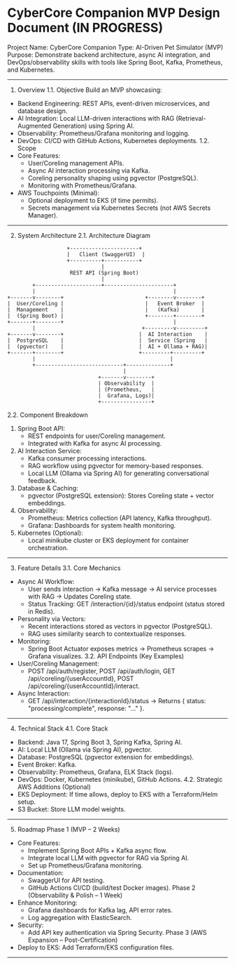 # CyberCore Companion MVP Design Document (IN PROGRESS)
Project Name: CyberCore Companion
Type: AI-Driven Pet Simulator (MVP)
Purpose: Demonstrate backend architecture, async AI integration, and DevOps/observability skills with tools like Spring Boot, Kafka, Prometheus, and Kubernetes.
________________


1. Overview
1.1. Objective
Build an MVP showcasing:
* Backend Engineering: REST APIs, event-driven microservices, and database design.
* AI Integration: Local LLM-driven interactions with RAG (Retrieval-Augmented Generation) using Spring AI.
* Observability: Prometheus/Grafana monitoring and logging.
* DevOps: CI/CD with GitHub Actions, Kubernetes deployments.
1.2. Scope
* Core Features:
   * User/Coreling management APIs.
   * Async AI interaction processing via Kafka.
   * Coreling personality shaping using pgvector (PostgreSQL).
   * Monitoring with Prometheus/Grafana.
* AWS Touchpoints (Minimal):
   * Optional deployment to EKS (if time permits).
   * Secrets management via Kubernetes Secrets (not AWS Secrets Manager).
________________


2. System Architecture
2.1. Architecture Diagram
```
                   +----------------------+ 
                   |   Client (SwaggerUI)  |
                   +----------+-----------+
                              |
                    REST API (Spring Boot)
                              |
        +---------------------+----------------------+
        |                                            |
+-------v--------+                          +--------v--------+
|  User/Coreling |                          |   Event Broker  |
|  Management    |                          |   (Kafka)       |
|  (Spring Boot) |                          +--------+--------+
+-------+--------+                                   |
        |                                  +---------v---------+
+-------v--------+                        |  AI Interaction    |
|  PostgreSQL    |                        |  Service (Spring   |
|  (pgvector)    |                        |  AI + Ollama + RAG)|
+-------+--------+                        +---------+---------+
        |                                           |
        +----------------------------+--------------+
                                     |
                             +-------v--------+
                             | Observability  |
                             | (Prometheus,   |
                             |  Grafana, Logs)|
                             +----------------+
```

2.2. Component Breakdown
1. Spring Boot API:
   * REST endpoints for user/Coreling management.
   * Integrated with Kafka for async AI processing.
2. AI Interaction Service:
   * Kafka consumer processing interactions.
   * RAG workflow using pgvector for memory-based responses.
   * Local LLM (Ollama via Spring AI) for generating conversational feedback.
3. Database & Caching:
   * pgvector (PostgreSQL extension): Stores Coreling state + vector embeddings.
4. Observability:
   * Prometheus: Metrics collection (API latency, Kafka throughput).
   * Grafana: Dashboards for system health monitoring.
5. Kubernetes (Optional):
   * Local minikube cluster or EKS deployment for container orchestration.
________________


3. Feature Details
3.1. Core Mechanics
* Async AI Workflow:
   * User sends interaction → Kafka message → AI service processes with RAG → Updates Coreling state.
   * Status Tracking: GET /interaction/{id}/status endpoint (status stored in Redis).
* Personality via Vectors:
   * Recent interactions stored as vectors in pgvector (PostgreSQL).
   * RAG uses similarity search to contextualize responses.
* Monitoring:
   * Spring Boot Actuator exposes metrics → Prometheus scrapes → Grafana visualizes.
3.2. API Endpoints (Key Examples)
* User/Coreling Management:
   * POST /api/auth/register, POST /api/auth/login, GET /api/coreling/{userAccountId}, POST /api/coreling/{userAccountId}/interact.
* Async Interaction:
   * GET /api/interaction/{interactionId}/status → Returns { status: "processing/complete", response: "..." }.
________________


4. Technical Stack
4.1. Core Stack
* Backend: Java 17, Spring Boot 3, Spring Kafka, Spring AI.
* AI: Local LLM (Ollama via Spring AI), pgvector.
* Database: PostgreSQL (pgvector extension for embeddings).
* Event Broker: Kafka.
* Observability: Prometheus, Grafana, ELK Stack (logs).
* DevOps: Docker, Kubernetes (minikube), GitHub Actions.
4.2. Strategic AWS Additions (Optional)
* EKS Deployment: If time allows, deploy to EKS with a Terraform/Helm setup.
* S3 Bucket: Store LLM model weights.
________________


5. Roadmap
Phase 1 (MVP – 2 Weeks)
* Core Features:
   * Implement Spring Boot APIs + Kafka async flow.
   * Integrate local LLM with pgvector for RAG via Spring AI.
   * Set up Prometheus/Grafana monitoring.
* Documentation:
   * SwaggerUI for API testing.
   * GitHub Actions CI/CD (build/test Docker images).
Phase 2 (Observability & Polish – 1 Week)
* Enhance Monitoring:
   * Grafana dashboards for Kafka lag, API error rates.
   * Log aggregation with ElasticSearch.
* Security:
   * Add API key authentication via Spring Security.
Phase 3 (AWS Expansion – Post-Certification)
* Deploy to EKS: Add Terraform/EKS configuration files.
________________
